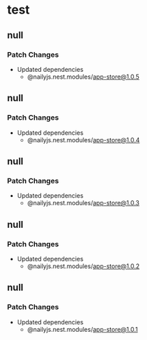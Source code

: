# test

## null

### Patch Changes

- Updated dependencies
  - @nailyjs.nest.modules/app-store@1.0.5

## null

### Patch Changes

- Updated dependencies
  - @nailyjs.nest.modules/app-store@1.0.4

## null

### Patch Changes

- Updated dependencies
  - @nailyjs.nest.modules/app-store@1.0.3

## null

### Patch Changes

- Updated dependencies
  - @nailyjs.nest.modules/app-store@1.0.2

## null

### Patch Changes

- Updated dependencies
  - @nailyjs.nest.modules/app-store@1.0.1
